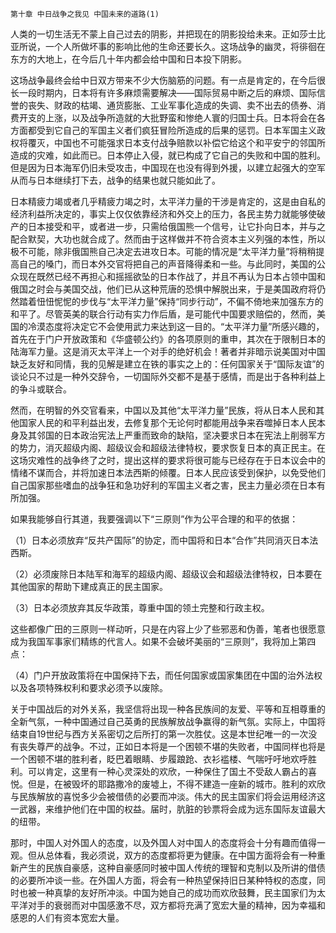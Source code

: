     第十章 中日战争之我见 中国未来的道路(1) 

   人类的一切生活无不蒙上自己过去的阴影，并把现在的阴影投给未来。正如莎士比亚所说，一个人所做坏事的影响比他的生命还要长久。这场战争的幽灵，将徘徊在东方的大地上，在今后几十年内都会给中国和日本投下阴影。

   这场战争最终会给中日双方带来不少大伤脑筋的问题。有一点是肯定的，在今后很长一段时期内，日本将有许多麻烦需要解决——国际贸易中断之后的麻烦、国际信誉的丧失、财政的枯竭、通货膨胀、工业军事化造成的失调、卖不出去的债券、消费开支的上涨，以及战争所造就的大批野蛮和惨绝人寰的归国士兵。日本将会在各方面都受到它自己的军国主义者们疯狂冒险所造成的后果的惩罚。日本军国主义政权将覆灭，中国也不可能强求日本支付战争赔款以补偿它给这个和平安宁的邻国所造成的灾难，如此而已。日本停止入侵，就已构成了它自己的失败和中国的胜利。但是因为日本海军仍旧未受攻击，中国现在也没有得到外援，以建立起强大的空军从而与日本继续打下去，战争的结果也就只能如此了。

   日本精疲力竭或者几乎精疲力竭之时，太平洋力量的干涉是肯定的，这是由自私的经济利益所决定的，事实上仅仅依靠经济和外交上的压力，各民主势力就能够使破产的日本接受和平，或者进一步，只需给俄国熊一个信号，让它扑向日本，并与之配合默契，大功也就合成了。然而由于这样做并不符合资本主义列强的本性，所以极不可能，除非俄国熊自己决定去进攻日本。可能的情况是“太平洋力量”将稍稍提高自己的嗓门，而日本外交官将把自己的声音降得柔和一些。与此同时，美国的公众现在既然已经不再担心和摇摇欲坠的日本作战了，并且不再认为日本占领中国和俄国之时会与美国交战，他们已从这种荒唐的恐惧中解脱出来，于是美国政府将仍然踏着忸忸怩怩的步伐与“太平洋力量”保持“同步行动”，不偏不倚地来加强东方的和平了。尽管英美的联合行动有实力作后盾，是可能代中国要求赔偿的，然而，美国的冷漠态度将决定它不会使用武力来达到这一目的。“太平洋力量”所感兴趣的，首先在于门户开放政策和《华盛顿公约》的各项原则的重申，其次在于限制日本的陆海军力量。这是消灭太平洋上一个对手的绝好机会！著者并非暗示说美国对中国缺乏友好和同情，我的见解是建立在铁的事实之上的：任何国家关于“国际友谊”的谈论只不过是一种外交辞令，一切国际外交都不是基于感情，而是出于各种利益上的争斗或联合。

   然而，在明智的外交官看来，中国以及其他“太平洋力量”民族，将从日本人民和其他国家人民的和平利益出发，去修复那个无论何时都能用战争来吞噬掉日本人民本身及其邻国的日本政治宪法上严重而致命的缺陷，坚决要求日本在宪法上削弱军方的势力，消灭超级内阁、超级议会和超级法律特权，要求恢复日本的真正民主。在这场灾难性的战争终了之时，提出这样的要求将很可能与已经存在于日本议会中的情绪不谋而合，并将加速日本法西斯的倾覆。日本人民应该受到保护，以免受他们自己国家那些嗜血的战争狂和急功好利的军国主义者之害，民主力量必须在日本有所加强。

   如果我能够自行其道，我要强调以下“三原则”作为公平合理的和平的依据：

   （1）日本必须放弃“反共产国际”的协定，而中国将和日本“合作”共同消灭日本法西斯。

   （2）必须废除日本陆军和海军的超级内阁、超级议会和超级法律特权，日本要在其他国家的帮助下建成真正的民主国家。

   （3）日本必须放弃其反华政策，尊重中国的领土完整和行政主权。

   这些都像广田的三原则一样动听，只是在内容上少了些邪恶和伪善，笔者也很愿意成为我国军事家们精练的代言人。如果不会破坏美丽的“三原则”，我将加上第四点：

   （4）门户开放政策将在中国保持下去，而任何国家或国家集团在中国的治外法权以及各项特殊权利和要求必须予以废除。

   关于中国战后的对外关系，我坚信将出现一种各民族间的友爱、平等和互相尊重的全新气氛，一种中国通过自己英勇的民族解放战争赢得的新气氛。实际上，中国将结束自19世纪与西方关系密切之后所打的第一次胜仗。这是本世纪唯一的一次没有丧失尊严的战争。不过，正如日本将是一个困顿不堪的失败者，中国同样也将是一个困顿不堪的胜利者，眨巴着眼睛、步履踉跄、衣衫褴楼、气喘吁吁地欢呼胜利。可以肯定，这里有一种心灵深处的欢欣，一种保住了国土不受敌人霸占的喜悦。但是，在被毁坏的耶路撒冷的废墟上，不得不建造一座新的城市。胜利的欢欣与民族解放的喜悦多少会被借债的必要而冲淡。伟大的民主国家们将会运用经济这一武器，来维护他们在中国的权益。届时，肮脏的钞票将会成为远东国际友谊最大的纽带。

   那时，中国人对外国人的态度，以及外国人对中国人的态度将会十分有趣而值得一观。但从总体看，我必须说，双方的态度都将更为健康。在中国方面将会有一种重新产生的民族自豪感，这种自豪感同时被中国人传统的理智和克制以及所讲的借债的必要所冲谈一些。在外国人方面，将会有一种热望保持旧日某种特权的态度，同时也被一种真挚的友好所冲淡。中国为她自己的成功而欢欣鼓舞，民主国家们为太平洋对手的衰弱而对中国感激不尽，双方都将充满了宽宏大量的精神，因为幸福和感恩的人们有资本宽宏大量。

